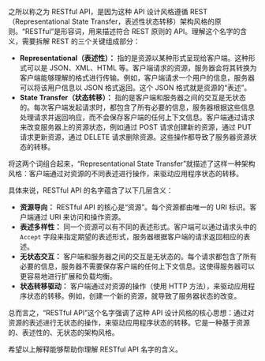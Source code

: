 之所以称之为 RESTful API，是因为这种 API 设计风格遵循 REST（Representational State Transfer，表述性状态转移）架构风格的原则。“RESTful”是形容词，用来描述符合 REST 原则的 API。理解这个名字的含义，需要拆解 REST 的三个关键组成部分：

- **Representational（表述性）：** 指的是资源以某种形式呈现给客户端。这种形式可以是 JSON、XML、HTML 等。客户端请求的资源，服务器会将其转换为客户端能够理解的格式进行传输。例如，客户端请求一个用户的信息，服务器可以将该用户信息以 JSON 格式返回。这个 JSON 格式就是资源的“表述”。
- **State Transfer（状态转移）：** 指的是客户端和服务器之间的交互是无状态的。每次客户端发起请求时，都包含了所有必要的信息，服务器根据这些信息处理请求并返回响应，而不会保存客户端的任何上下文信息。客户端通过请求来改变服务器上的资源状态，例如通过 POST 请求创建新的资源，通过 PUT 请求更新资源，通过 DELETE 请求删除资源。这些操作都导致了服务器资源状态的转移。

将这两个词组合起来，“Representational State Transfer”就描述了这样一种架构风格：客户端通过对资源的不同表述进行操作，来驱动应用程序状态的转移。

具体来说，RESTful API 的名字蕴含了以下几层含义：

- **资源导向：** RESTful API 的核心是“资源”。每个资源都由唯一的 URI 标识。客户端通过 URI 来访问和操作资源。
- **表述多样性：** 同一个资源可以有不同的表述形式。客户端可以通过请求头中的 `Accept` 字段来指定期望的表述形式，服务器根据客户端的请求返回相应的表述。
- **无状态交互：** 客户端和服务器之间的交互是无状态的。每个请求都包含了所有必要的信息，服务器不需要保存客户端的任何上下文信息。这使得服务器可以更容易地进行扩展和负载均衡。
- **状态转移驱动：** 客户端通过对资源的操作（使用 HTTP 方法），来驱动应用程序状态的转移。例如，创建一个新的资源，就导致了服务器状态的改变。

总而言之，“RESTful API”这个名字强调了这种 API 设计风格的核心思想：通过对资源的表述进行无状态的操作，来驱动应用程序状态的转移。它是一种基于资源的、表述性的、无状态的架构风格。

希望以上解释能够帮助你理解 RESTful API 名字的含义。